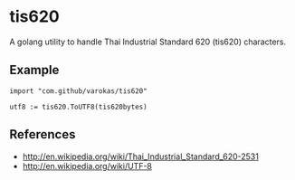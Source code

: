 # tis620 

A golang utility to handle Thai Industrial Standard 620 (tis620) characters.

## Example

    import "com.github/varokas/tis620"
    
    utf8 := tis620.ToUTF8(tis620bytes)

## References
* http://en.wikipedia.org/wiki/Thai_Industrial_Standard_620-2531
* http://en.wikipedia.org/wiki/UTF-8
